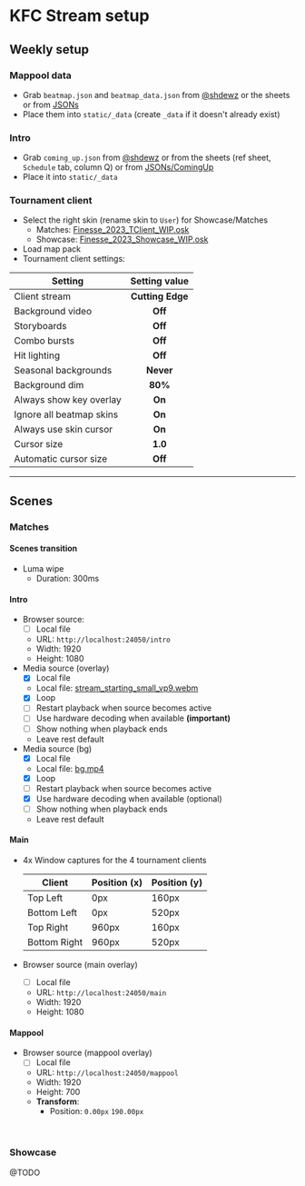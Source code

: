 # KFC Stream setup

## Weekly setup
### Mappool data
- Grab `beatmap.json` and `beatmap_data.json` from [@shdewz](https://github.com/shdewz) or the sheets or from [JSONs](JSONs)
- Place them into `static/_data` (create `_data` if it doesn't already exist)

### Intro
- Grab `coming_up.json` from [@shdewz](https://github.com/shdewz) or from the sheets (ref sheet, `Schedule` tab, column Q) or from [JSONs/ComingUp](JSONs/ComingUp)
- Place it into `static/_data`

### Tournament client
- Select the right skin (rename skin to `User`) for Showcase/Matches
  - Matches: [Finesse_2023_TClient_WIP.osk](Skins/Finesse_2023_TClient_WIP.osk)
  - Showcase: [Finesse_2023_Showcase_WIP.osk](Skins/Finesse_2023_Showcase_WIP.osk)
- Load map pack
- Tournament client settings:

| Setting                  |  Setting value   |
|--------------------------|:----------------:|
| Client stream            | **Cutting Edge** |
| Background video         |     **Off**      |
| Storyboards              |     **Off**      |
| Combo bursts             |     **Off**      |
| Hit lighting             |     **Off**      |
| Seasonal backgrounds     |    **Never**     |
| Background dim           |     **80%**      |
| Always show key overlay  |      **On**      |
| Ignore all beatmap skins |      **On**      |
| Always use skin cursor   |      **On**      |
| Cursor size              |     **1.0**      |
| Automatic cursor size    |     **Off**      |



____

## Scenes
### Matches
#### Scenes transition
- Luma wipe
  - Duration: 300ms
#### Intro

- Browser source:
  - [ ] Local file 
  - URL: `http://localhost:24050/intro`
  - Width: 1920
  - Height: 1080
- Media source (overlay)
  - [x] Local file
  - Local file: [stream_starting_small_vp9.webm](OBS/stream_starting_small_vp9_.webm)
  - [x] Loop
  - [ ] Restart playback when source becomes active
  - [ ] Use hardware decoding when available **(important)**
  - [ ] Show nothing when playback ends
  - Leave rest default
- Media source (bg)
  - [x] Local file
  - Local file: [bg.mp4](OBS/bg.mp4)
  - [x] Loop
  - [ ] Restart playback when source becomes active
  - [x] Use hardware decoding when available (optional)
  - [ ] Show nothing when playback ends
  - Leave rest default

#### Main
- 4x Window captures for the 4 tournament clients

  | Client       | Position (x) | Position (y) |
  |--------------|--------------|--------------| 
  | Top Left     | 0px          | 160px        |
  | Bottom Left  | 0px          | 520px        |
  | Top Right    | 960px        | 160px        |
  | Bottom Right | 960px        | 520px        |

- Browser source (main overlay)
  - [ ] Local file
  - URL: `http://localhost:24050/main`
  - Width: 1920
  - Height: 1080



#### Mappool
- Browser source (mappool overlay)
  - [ ] Local file
  - URL: `http://localhost:24050/mappool`
  - Width: 1920
  - Height: 700
  - **Transform**:
    - Position: `0.00px` `190.00px`


<br>

### Showcase
@TODO
